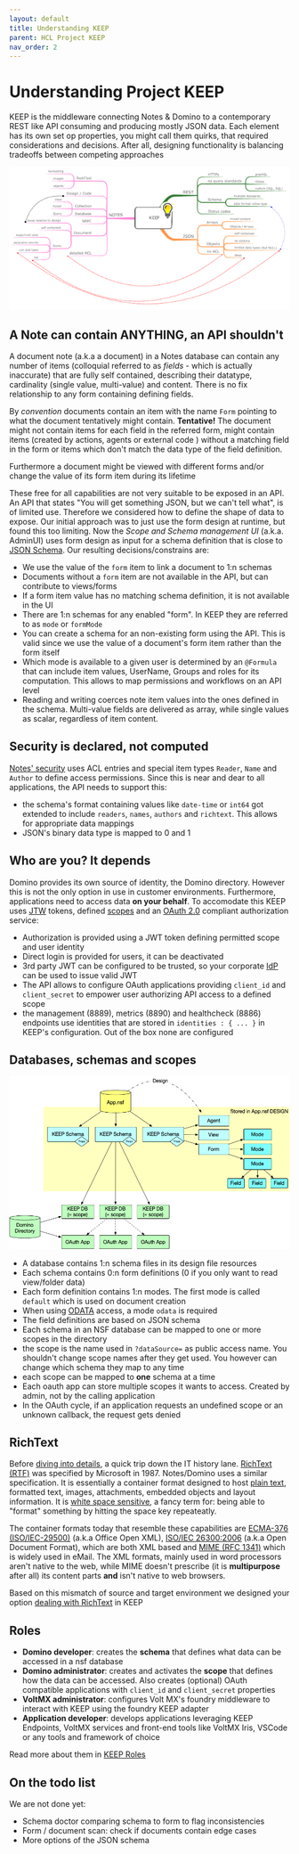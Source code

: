 ```yaml
---
layout: default
title: Understanding KEEP
parent: HCL Project KEEP
nav_order: 2
---
```


# Understanding Project KEEP

KEEP is the middleware connecting Notes & Domino to a contemporary REST like API consuming and producing mostly JSON data. Each element has its own set op properties, you might call them quirks, that required considerations and decisions. After all, designing functionality is balancing tradeoffs between competing approaches

[![Understanding KEEP](../assets/images/UnderstandingKEEP640.png)](../assets/images/UnderstandingKEEP.png)

## A Note can contain ANYTHING, an API shouldn't

A document note (a.k.a a document) in a Notes database can contain any number of items (colloquial referred to as _fields_ - which is actually inaccurate) that are fully self contained, describing their datatype, cardinality (single value, multi-value) and content. There is no fix relationship to any form containing defining fields.

By _convention_ documents contain an item with the name `Form` pointing to what the document tentatively might contain. **Tentative!** The document might not contain items for each field in the referred form, might contain items (created by actions, agents or external code ) without a matching field in the form or items which don't match the data type of the field definition.

Furthermore a document might be viewed with different forms and/or change the value of its form item during its lifetime

These free for all capabilities are not very suitable to be exposed in an API. An API that states "You will get something JSON, but we can't tell what", is of limited use. Therefore we considered how to define the shape of data to expose. Our initial approach was to just use the form design at runtime, but found this too limiting. Now the _Scope and Schema management UI_ (a.k.a. AdminUI) uses form design as input for a schema definition that is close to [JSON Schema](https://json-schema.org). Our resulting decisions/constrains are:

- We use the value of the `form` item to link a document to 1:n schemas
- Documents without a `form` item are not available in the API, but can contribute to views/forms
- If a form item value has no matching schema definition, it is not available in the UI
- There are 1:n schemas for any enabled "form". In KEEP they are referred to as `mode` or `formMode`
- You can create a schema for an non-existing form using the API. This is valid since we use the value of a document's form item rather than the form itself
- Which mode is available to a given user is determined by an `@Formula` that can include item values, UserName, Groups and roles for its computation. This allows to map permissions and workflows on an API level
- Reading and writing coerces note item values into the ones defined in the schema. Multi-value fields are delivered as array, while single values as scalar, regardless of item content.

## Security is declared, not computed

[Notes' security](https://wissel.net/blog/2014/02/domino-development-back-to-basics-part-6-better-safe-than-sorry-security.html) uses ACL entries and special item types `Reader`, `Name` and `Author` to define access permissions. Since this is near and dear to all applications, the API needs to support this:

- the schema's format containing values like `date-time` or `int64` got extended to include `readers`, `names`, `authors` and `richtext`. This allows for appropriate data mappings
- JSON's binary data type is mapped to 0 and 1

## Who are you? It depends

Domino provides its own source of identity, the Domino directory. However this is not the only option in use in customer environments. Furthermore, applications need to access data **on your behalf**. To accomodate this KEEP uses [JTW](https://jwt.io) tokens, defined [scopes](../howkeepworks/scopes) and an [OAuth 2.0](https://oauth.net/2/) compliant authorization service:

- Authorization is provided using a JWT token defining permitted scope and user identity
- Direct login is provided for users, it can be deactivated
- 3rd party JWT can be configured to be trusted, so your corporate [IdP](https://en.wikipedia.org/wiki/Identity_provider) can be used to issue valid JWT
- The API allows to configure OAuth applications providing `client_id` and `client_secret` to empower user authorizing API access to a defined scope
- the management (8889), metrics (8890) and healthcheck (8886) endpoints use identities that are stored in `identities : { ... }` in KEEP's configuration. Out of the box none are configured

## Databases, schemas and scopes

![Databases schema and scopes](../assets/images/KeepSchemaToApp.png)

- A database contains 1:n schema files in its design file resources
- Each schema contains 0:n form definitions (0 if you only want to read view/folder data)
- Each form definition contains 1:n modes. The first mode is called `default` which is used on document creation
- When using [ODATA](https://www.odata.org) access, a mode `odata` is required
- The field definitions are based on JSON schema
- Each schema in an NSF database can be mapped to one or more scopes in the directory
- the scope is the name used in `?dataSource=` as public access name. You shouldn't change scope names after they get used. You however can change which schema they map to any time
- each scope can be mapped to **one** schema at a time
- Each oauth app can store multiple scopes it wants to access. Created by admin, not by the calling application
- In the OAuth cycle, if an application requests an undefined scope or an unknown callback, the request gets denied

## RichText

Before [diving into details](../usingkeep/richtext.md), a quick trip down the IT history lane. [RichText (RTF)](https://en.wikipedia.org/wiki/Rich_Text_Format) was specified by Microsoft in 1987. Notes/Domino uses a similar specification. It is essentially a container format designed to host [plain text](https://www.youtube.com/watch?v=_mZBa3sqTrI), formatted text, images, attachments, embedded objects and layout information. It is [white space sensitive](https://twitter.com/jordwalke/status/1272431278868987904), a fancy term for: being able to "format" something by hitting the space key repeateatly.

The container formats today that resemble these capabilities are [ECMA-376 (ISO/IEC-29500)](https://www.ecma-international.org/publications-and-standards/standards/ecma-376/) (a.k.a Office Open XML), [ISO/IEC 26300:2006](http://www.oasis-open.org/committees/download.php/19274/OpenDocument-v1.0ed2-cs1.pdf) (a.k.a Open Document Format), which are both XML based and [MIME (RFC 1341)](https://datatracker.ietf.org/doc/html/rfc1341) which is widely used in eMail. The XML formats, mainly used in word processors aren't native to the web, while MIME doesn't prescribe (it is **multipurpose** after all) its content parts **and** isn't native to web browsers.

Based on this mismatch of source and target environment we designed your option [dealing with RichText](../usingkeep/richtext) in KEEP

## Roles

- **Domino developer**: creates the **schema** that defines what data can be accessed in a nsf database
- **Domino administrator**: creates and activates the **scope** that defines how the data can be accessed. Also creates (optional) OAuth compatible applications with `client_id` and `client_secret` properties
- **VoltMX administrator**: configures Volt MX's foundry middleware to interact with KEEP using the foundry KEEP adapter
- **Application developer**: develops applications leveraging KEEP Endpoints, VoltMX services and front-end tools like VoltMX Iris, VSCode or any tools and framework of choice

Read more about them in [KEEP Roles](../usingkeep/roles)

## On the todo list

We are not done yet:

- Schema doctor comparing schema to form to flag inconsistencies
- Form / document scan: check if documents contain edge cases
- More options of the JSON schema
